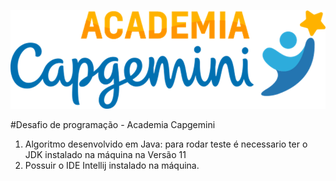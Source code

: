 ![img.png](img.png)



#Desafio de programação  - Academia Capgemini
1. Algoritmo desenvolvido em Java:
para rodar
teste é necessario ter o JDK instalado na máquina na Versão 11
2. Possuir o IDE Intellij instalado na máquina.
